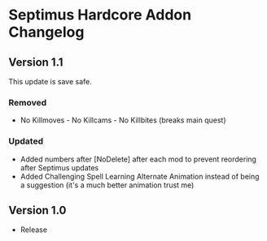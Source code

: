 # Septimus Hardcore Addon Changelog

## Version 1.1
This update is save safe.
### Removed
- No Killmoves - No Killcams - No Killbites (breaks main quest)
### Updated
- Added numbers after [NoDelete] after each mod to prevent reordering after Septimus updates
- Added Challenging Spell Learning Alternate Animation instead of being a suggestion (it's a much better animation trust me)

## Version 1.0
- Release
